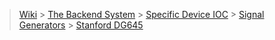 > [Wiki](Home) > [The Backend System](The-Backend-System) > [Specific Device IOC](Specific-Device-IOC) > [Signal Generators](Signal-Generators) > [Stanford DG645](Stanford-DG645)
